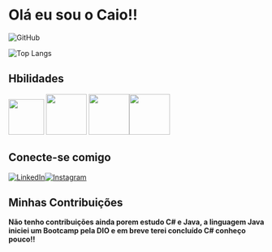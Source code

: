 # Olá eu sou o Caio!!

![GitHub ](https://github-readme-stats.vercel.app/api?username=CaioFernan&theme=transparent&bg_color=000&border_color=30A3DC&show_icons=true&icon_color=30A3DC&title_color=E94D5F&text_color=FFF)

![Top Langs](https://github-readme-stats-git-masterrstaa-rickstaa.vercel.app/api/top-langs/?username=CaioFernan&bg_color=000&border_color=30A3DC&title_color=E94D5F&text_color=FFF)

## Hbilidades 

<img src="https://cdn.jsdelivr.net/gh/devicons/devicon/icons/vscode/vscode-original.svg" height=70>   <img src="https://cdn.jsdelivr.net/gh/devicons/devicon/icons/csharp/csharp-original.svg" height=80 /> 
<img src="https://cdn.jsdelivr.net/gh/devicons/devicon/icons/github/github-original-wordmark.svg" height=80 /><img src="https://cdn.jsdelivr.net/gh/devicons/devicon/icons/git/git-original.svg" height=80 />

      
## Conecte-se comigo
[![LinkedIn](https://img.shields.io/badge/LinkedIn-000?style=for-the-badge&logo=linkedin&logoColor=0E76A8)](https://www.linkedin.com/in/caiofernan/)[![Instagram](https://img.shields.io/badge/Instagram-000?style=for-the-badge&logo=Instagram)](https://www.instagram.com/caiofernandes.n/)

## Minhas Contribuições

**Não tenho contribuições ainda porem estudo C# e Java, a linguagem Java iniciei um Bootcamp pela DIO e em breve terei concluído C# conheço pouco!!**
